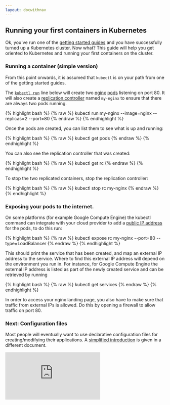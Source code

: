 ```yaml
---
layout: docwithnav
---
```

<!-- BEGIN MUNGE: UNVERSIONED_WARNING -->


<!-- END MUNGE: UNVERSIONED_WARNING -->

## Running your first containers in Kubernetes

Ok, you've run one of the [getting started guides](../docs/getting-started-guides/) and you have
successfully turned up a Kubernetes cluster.  Now what?  This guide will help you get oriented
to Kubernetes and running your first containers on the cluster.

### Running a container (simple version)

From this point onwards, it is assumed that `kubectl` is on your path from one of the getting started guides.

The [`kubectl run`](../docs/user-guide/kubectl/kubectl_run.html) line below will create two [nginx](https://registry.hub.docker.com/_/nginx/) [pods](../docs/user-guide/pods.html) listening on port 80. It will also create a [replication controller](../docs/user-guide/replication-controller.html) named `my-nginx` to ensure that there are always two pods running.

{% highlight bash %}
{% raw %}
kubectl run my-nginx --image=nginx --replicas=2 --port=80
{% endraw %}
{% endhighlight %}

Once the pods are created, you can list them to see what is up and running:

{% highlight bash %}
{% raw %}
kubectl get pods
{% endraw %}
{% endhighlight %}

You can also see the replication controller that was created:

{% highlight bash %}
{% raw %}
kubectl get rc
{% endraw %}
{% endhighlight %}

To stop the two replicated containers, stop the replication controller:

{% highlight bash %}
{% raw %}
kubectl stop rc my-nginx
{% endraw %}
{% endhighlight %}

### Exposing your pods to the internet.

On some platforms (for example Google Compute Engine) the kubectl command can integrate with your cloud provider to add a [public IP address](../docs/user-guide/services.html#external-services) for the pods,
to do this run:

{% highlight bash %}
{% raw %}
kubectl expose rc my-nginx --port=80 --type=LoadBalancer
{% endraw %}
{% endhighlight %}

This should print the service that has been created, and map an external IP address to the service. Where to find this external IP address will depend on the environment you run in.  For instance, for Google Compute Engine the external IP address is listed as part of the newly created service and can be retrieved by running

{% highlight bash %}
{% raw %}
kubectl get services
{% endraw %}
{% endhighlight %}

In order to access your nginx landing page, you also have to make sure that traffic from external IPs is allowed. Do this by opening a firewall to allow traffic on port 80.

### Next: Configuration files

Most people will eventually want to use declarative configuration files for creating/modifying their applications.  A [simplified introduction](../docs/user-guide/simple-yaml.html)
is given in a different document.


<!-- BEGIN MUNGE: GENERATED_ANALYTICS -->
[![Analytics](https://kubernetes-site.appspot.com/UA-36037335-10/GitHub/examples/simple-nginx.md?pixel)]()
<!-- END MUNGE: GENERATED_ANALYTICS -->

